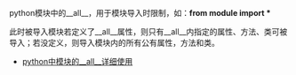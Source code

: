 python模块中的\_\_all\_\_，用于模块导入时限制，如：**from module import \***

此时被导入模块若定义了\_\_all\_\_属性，则只有\_\_all\_\_内指定的属性、方法、类可被导入；若没定义，则导入模块内的所有公有属性，方法和类。

- [python中模块的\_\_all\_\_详细使用](https://www.cnblogs.com/wxlog/p/10566628.html)

